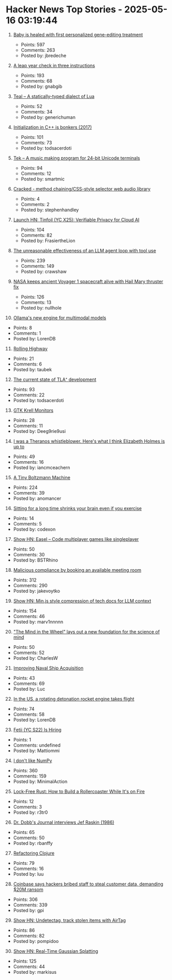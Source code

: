 # Hacker News Top Stories - 2025-05-16 03:19:44

1. [Baby is healed with first personalized gene-editing treatment](https://www.nytimes.com/2025/05/15/health/gene-editing-personalized-rare-disorders.html)
   - Points: 597
   - Comments: 263
   - Posted by: jbredeche

2. [A leap year check in three instructions](https://hueffner.de/falk/blog/a-leap-year-check-in-three-instructions.html)
   - Points: 193
   - Comments: 68
   - Posted by: gnabgib

3. [Teal – A statically-typed dialect of Lua](https://teal-language.org/)
   - Points: 52
   - Comments: 34
   - Posted by: generichuman

4. [Initialization in C++ is bonkers (2017)](https://blog.tartanllama.xyz/initialization-is-bonkers/)
   - Points: 101
   - Comments: 73
   - Posted by: todsacerdoti

5. [Tek – A music making program for 24-bit Unicode terminals](https://codeberg.org/unspeaker/tek)
   - Points: 94
   - Comments: 12
   - Posted by: smartmic

6. [Cracked - method chaining/CSS-style selector web audio library](https://github.com/billorcutt/i_dropped_my_phone_the_screen_cracked)
   - Points: 4
   - Comments: 2
   - Posted by: stephenhandley

7. [Launch HN: Tinfoil (YC X25): Verifiable Privacy for Cloud AI](undefined)
   - Points: 104
   - Comments: 82
   - Posted by: FrasiertheLion

8. [The unreasonable effectiveness of an LLM agent loop with tool use](https://sketch.dev/blog/agent-loop)
   - Points: 239
   - Comments: 149
   - Posted by: crawshaw

9. [NASA keeps ancient Voyager 1 spacecraft alive with Hail Mary thruster fix](https://www.theregister.com/2025/05/15/voyager_1_survives_with_thruster_fix/)
   - Points: 126
   - Comments: 13
   - Posted by: nullhole

10. [Ollama's new engine for multimodal models](https://ollama.com/blog/multimodal-models)
   - Points: 8
   - Comments: 1
   - Posted by: LorenDB

11. [Rolling Highway](https://en.wikipedia.org/wiki/Rolling_highway)
   - Points: 21
   - Comments: 6
   - Posted by: taubek

12. [The current state of TLA⁺ development](https://ahelwer.ca/post/2025-05-15-tla-dev-status/)
   - Points: 93
   - Comments: 22
   - Posted by: todsacerdoti

13. [GTK Krell Monitors](https://gkrellm.srcbox.net/)
   - Points: 28
   - Comments: 11
   - Posted by: Deeg9rie9usi

14. [I was a Theranos whistleblower. Here's what I think Elizabeth Holmes is up to](https://www.statnews.com/2025/05/15/theranos-whistleblower-tyler-shultz-commentary-elizabeth-holmes-billy-evans-haemanthus-startup/)
   - Points: 49
   - Comments: 16
   - Posted by: iancmceachern

15. [A Tiny Boltzmann Machine](https://eoinmurray.info/boltzmann-machine)
   - Points: 224
   - Comments: 39
   - Posted by: anomancer

16. [Sitting for a long time shrinks your brain even if you exercise](https://alz-journals.onlinelibrary.wiley.com/doi/full/10.1002/alz.70157)
   - Points: 14
   - Comments: 5
   - Posted by: codexon

17. [Show HN: Easel – Code multiplayer games like singleplayer](https://easel.games/about)
   - Points: 50
   - Comments: 30
   - Posted by: BSTRhino

18. [Malicious compliance by booking an available meeting room](https://www.clientserver.dev/p/malicious-compliance-by-booking-an)
   - Points: 312
   - Comments: 290
   - Posted by: jakevoytko

19. [Show HN: Min.js style compression of tech docs for LLM context](https://github.com/marv1nnnnn/llm-min.txt)
   - Points: 154
   - Comments: 46
   - Posted by: marv1nnnnn

20. ["The Mind in the Wheel" lays out a new foundation for the science of mind](https://www.experimental-history.com/p/new-paradigm-for-psychology-just)
   - Points: 50
   - Comments: 52
   - Posted by: CharlesW

21. [Improving Naval Ship Acquisition](https://www.construction-physics.com/p/fixing-naval-ship-acquisition)
   - Points: 43
   - Comments: 69
   - Posted by: Luc

22. [In the US, a rotating detonation rocket engine takes flight](https://arstechnica.com/space/2025/05/venus-aerospace-flies-its-rotating-detonation-rocket-engine-for-the-first-time/)
   - Points: 74
   - Comments: 58
   - Posted by: LorenDB

23. [Fetii (YC S22) Is Hiring](https://www.ycombinator.com/companies/fetii/jobs/QDjleWs-senior-operations-manager-fetii)
   - Points: 1
   - Comments: undefined
   - Posted by: Mattiommi

24. [I don't like NumPy](https://dynomight.net/numpy/)
   - Points: 360
   - Comments: 159
   - Posted by: MinimalAction

25. [Lock-Free Rust: How to Build a Rollercoaster While It's on Fire](https://yeet.cx/blog/lock-free-rust/)
   - Points: 12
   - Comments: 3
   - Posted by: r3tr0

26. [Dr. Dobb's Journal interviews Jef Raskin (1986)](https://computeradsfromthepast.substack.com/p/dr-dobbs-journal-interviews-jef-raskin)
   - Points: 65
   - Comments: 50
   - Posted by: rbanffy

27. [Refactoring Clojure](https://www.orsolabs.com/post/refactoring-clojure-1/)
   - Points: 79
   - Comments: 16
   - Posted by: luu

28. [Coinbase says hackers bribed staff to steal customer data, demanding $20M ransom](https://www.cnbc.com/2025/05/15/coinbase-says-hackers-bribed-staff-to-steal-customer-data-and-are-demanding-20-million-ransom.html)
   - Points: 306
   - Comments: 339
   - Posted by: gpi

29. [Show HN: Undetectag, track stolen items with AirTag](https://undetectag.com/)
   - Points: 86
   - Comments: 82
   - Posted by: pompidoo

30. [Show HN: Real-Time Gaussian Splatting](https://github.com/axbycc/LiveSplat)
   - Points: 125
   - Comments: 44
   - Posted by: markisus

